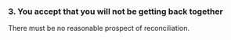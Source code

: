 ###  3\. You accept that you will not be getting back together

There must be no reasonable prospect of reconciliation.
